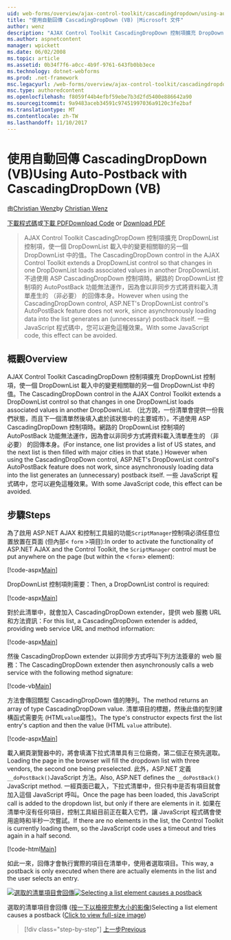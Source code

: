 ```yaml
---
uid: web-forms/overview/ajax-control-toolkit/cascadingdropdown/using-auto-postback-with-cascadingdropdown-vb
title: "使用自動回傳 CascadingDropDown (VB) |Microsoft 文件"
author: wenz
description: "AJAX Control Toolkit CascadingDropDown 控制項擴充 DropDownList 控制項，使一個 DropDownList 載入中的變更相關聯 anoth 中的值..."
ms.author: aspnetcontent
manager: wpickett
ms.date: 06/02/2008
ms.topic: article
ms.assetid: 0b34f7f6-a0cc-4b9f-9761-643fb0bb3ece
ms.technology: dotnet-webforms
ms.prod: .net-framework
msc.legacyurl: /web-forms/overview/ajax-control-toolkit/cascadingdropdown/using-auto-postback-with-cascadingdropdown-vb
msc.type: authoredcontent
ms.openlocfilehash: f8059f44b4efbf59ebe7b3d2fd5400e886642a90
ms.sourcegitcommit: 9a9483aceb34591c97451997036a9120c3fe2baf
ms.translationtype: MT
ms.contentlocale: zh-TW
ms.lasthandoff: 11/10/2017
---
```

<a name="using-auto-postback-with-cascadingdropdown-vb"></a><span data-ttu-id="5dbbb-103">使用自動回傳 CascadingDropDown (VB)</span><span class="sxs-lookup"><span data-stu-id="5dbbb-103">Using Auto-Postback with CascadingDropDown (VB)</span></span>
====================
<span data-ttu-id="5dbbb-104">由[Christian Wenz](https://github.com/wenz)</span><span class="sxs-lookup"><span data-stu-id="5dbbb-104">by [Christian Wenz](https://github.com/wenz)</span></span>

<span data-ttu-id="5dbbb-105">[下載程式碼](http://download.microsoft.com/download/9/0/7/907760b1-2c60-4f81-aeb6-ca416a573b0d/cascadingdropdown3.vb.zip)或[下載 PDF](http://download.microsoft.com/download/2/d/c/2dc10e34-6983-41d4-9c08-f78f5387d32b/cascadingdropdown3VB.pdf)</span><span class="sxs-lookup"><span data-stu-id="5dbbb-105">[Download Code](http://download.microsoft.com/download/9/0/7/907760b1-2c60-4f81-aeb6-ca416a573b0d/cascadingdropdown3.vb.zip) or [Download PDF](http://download.microsoft.com/download/2/d/c/2dc10e34-6983-41d4-9c08-f78f5387d32b/cascadingdropdown3VB.pdf)</span></span>

> <span data-ttu-id="5dbbb-106">AJAX Control Toolkit CascadingDropDown 控制項擴充 DropDownList 控制項，使一個 DropDownList 載入中的變更相關聯的另一個 DropDownList 中的值。</span><span class="sxs-lookup"><span data-stu-id="5dbbb-106">The CascadingDropDown control in the AJAX Control Toolkit extends a DropDownList control so that changes in one DropDownList loads associated values in another DropDownList.</span></span> <span data-ttu-id="5dbbb-107">不過使用 ASP CascadingDropDown 控制項時。網路的 DropDownList 控制項的 AutoPostBack 功能無法運作，因為會以非同步方式將資料載入清單產生的 （非必要） 的回傳本身。</span><span class="sxs-lookup"><span data-stu-id="5dbbb-107">However when using the CascadingDropDown control, ASP.NET's DropDownList control's AutoPostBack feature does not work, since asynchronously loading data into the list generates an (unnecessary) postback itself.</span></span> <span data-ttu-id="5dbbb-108">一些 JavaScript 程式碼中，您可以避免這種效果。</span><span class="sxs-lookup"><span data-stu-id="5dbbb-108">With some JavaScript code, this effect can be avoided.</span></span>


## <a name="overview"></a><span data-ttu-id="5dbbb-109">概觀</span><span class="sxs-lookup"><span data-stu-id="5dbbb-109">Overview</span></span>

<span data-ttu-id="5dbbb-110">AJAX Control Toolkit CascadingDropDown 控制項擴充 DropDownList 控制項，使一個 DropDownList 載入中的變更相關聯的另一個 DropDownList 中的值。</span><span class="sxs-lookup"><span data-stu-id="5dbbb-110">The CascadingDropDown control in the AJAX Control Toolkit extends a DropDownList control so that changes in one DropDownList loads associated values in another DropDownList.</span></span> <span data-ttu-id="5dbbb-111">（比方說，一份清單會提供一份我們狀態，而且下一個清單然後填入處於該狀態中的主要城市）。不過使用 ASP CascadingDropDown 控制項時。網路的 DropDownList 控制項的 AutoPostBack 功能無法運作，因為會以非同步方式將資料載入清單產生的 （非必要） 的回傳本身。</span><span class="sxs-lookup"><span data-stu-id="5dbbb-111">(For instance, one list provides a list of US states, and the next list is then filled with major cities in that state.) However when using the CascadingDropDown control, ASP.NET's DropDownList control's AutoPostBack feature does not work, since asynchronously loading data into the list generates an (unnecessary) postback itself.</span></span> <span data-ttu-id="5dbbb-112">一些 JavaScript 程式碼中，您可以避免這種效果。</span><span class="sxs-lookup"><span data-stu-id="5dbbb-112">With some JavaScript code, this effect can be avoided.</span></span>

## <a name="steps"></a><span data-ttu-id="5dbbb-113">步驟</span><span class="sxs-lookup"><span data-stu-id="5dbbb-113">Steps</span></span>

<span data-ttu-id="5dbbb-114">為了啟用 ASP.NET AJAX 和控制工具組的功能`ScriptManager`控制項必須任意位置放置在頁面 (但內部&lt; `form` &gt;項目):</span><span class="sxs-lookup"><span data-stu-id="5dbbb-114">In order to activate the functionality of ASP.NET AJAX and the Control Toolkit, the `ScriptManager` control must be put anywhere on the page (but within the &lt;`form`&gt; element):</span></span>

[!code-aspx[Main](using-auto-postback-with-cascadingdropdown-vb/samples/sample1.aspx)]

<span data-ttu-id="5dbbb-115">DropDownList 控制項則需要：</span><span class="sxs-lookup"><span data-stu-id="5dbbb-115">Then, a DropDownList control is required:</span></span>

[!code-aspx[Main](using-auto-postback-with-cascadingdropdown-vb/samples/sample2.aspx)]

<span data-ttu-id="5dbbb-116">對於此清單中，就會加入 CascadingDropDown extender，提供 web 服務 URL 和方法資訊：</span><span class="sxs-lookup"><span data-stu-id="5dbbb-116">For this list, a CascadingDropDown extender is added, providing web service URL and method information:</span></span>

[!code-aspx[Main](using-auto-postback-with-cascadingdropdown-vb/samples/sample3.aspx)]

<span data-ttu-id="5dbbb-117">然後 CascadingDropDown extender 以非同步方式呼叫下列方法簽章的 web 服務：</span><span class="sxs-lookup"><span data-stu-id="5dbbb-117">The CascadingDropDown extender then asynchronously calls a web service with the following method signature:</span></span>

[!code-vb[Main](using-auto-postback-with-cascadingdropdown-vb/samples/sample4.vb)]

<span data-ttu-id="5dbbb-118">方法會傳回類型 CascadingDropDown 值的陣列。</span><span class="sxs-lookup"><span data-stu-id="5dbbb-118">The method returns an array of type CascadingDropDown value.</span></span> <span data-ttu-id="5dbbb-119">清單項目的標題，然後此值的型別建構函式需要先 (HTML`value`屬性)。</span><span class="sxs-lookup"><span data-stu-id="5dbbb-119">The type's constructor expects first the list entry's caption and then the value (HTML `value` attribute).</span></span>

[!code-aspx[Main](using-auto-postback-with-cascadingdropdown-vb/samples/sample5.aspx)]

<span data-ttu-id="5dbbb-120">載入網頁瀏覽器中的，將會填滿下拉式清單具有三位廠商，第二個正在預先選取。</span><span class="sxs-lookup"><span data-stu-id="5dbbb-120">Loading the page in the browser will fill the dropdown list with three vendors, the second one being preselected.</span></span> <span data-ttu-id="5dbbb-121">此外，ASP.NET 定義`__doPostBack()`JavaScript 方法。</span><span class="sxs-lookup"><span data-stu-id="5dbbb-121">Also, ASP.NET defines the `__doPostBack()` JavaScript method.</span></span> <span data-ttu-id="5dbbb-122">一經頁面已載入，下拉式清單中，但只有中是否有項目就會加入這個 JavaScript 呼叫。</span><span class="sxs-lookup"><span data-stu-id="5dbbb-122">Once the page has been loaded, this JavaScript call is added to the dropdown list, but only if there are elements in it.</span></span> <span data-ttu-id="5dbbb-123">如果在清單中沒有任何項目，控制工具組目前正在載入它們，讓 JavaScript 程式碼會使用逾時和半秒一次嘗試。</span><span class="sxs-lookup"><span data-stu-id="5dbbb-123">If there are no elements in the list, the Control Toolkit is currently loading them, so the JavaScript code uses a timeout and tries again in a half second.</span></span>

[!code-html[Main](using-auto-postback-with-cascadingdropdown-vb/samples/sample6.html)]

<span data-ttu-id="5dbbb-124">如此一來，回傳才會執行實際的項目在清單中，使用者選取項目。</span><span class="sxs-lookup"><span data-stu-id="5dbbb-124">This way, a postback is only executed when there are actually elements in the list and the user selects an entry.</span></span>


<span data-ttu-id="5dbbb-125">[![選取的清單項目會回傳](using-auto-postback-with-cascadingdropdown-vb/_static/image2.png)](using-auto-postback-with-cascadingdropdown-vb/_static/image1.png)</span><span class="sxs-lookup"><span data-stu-id="5dbbb-125">[![Selecting a list element causes a postback](using-auto-postback-with-cascadingdropdown-vb/_static/image2.png)](using-auto-postback-with-cascadingdropdown-vb/_static/image1.png)</span></span>

<span data-ttu-id="5dbbb-126">選取的清單項目會回傳 ([按一下以檢視完整大小的影像](using-auto-postback-with-cascadingdropdown-vb/_static/image3.png))</span><span class="sxs-lookup"><span data-stu-id="5dbbb-126">Selecting a list element causes a postback ([Click to view full-size image](using-auto-postback-with-cascadingdropdown-vb/_static/image3.png))</span></span>

>[!div class="step-by-step"]
[<span data-ttu-id="5dbbb-127">上一步</span><span class="sxs-lookup"><span data-stu-id="5dbbb-127">Previous</span></span>](presetting-list-entries-with-cascadingdropdown-vb.md)
